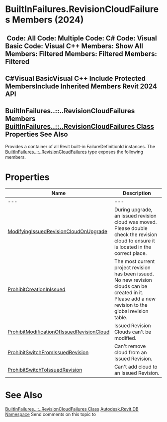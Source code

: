 # BuiltInFailures.RevisionCloudFailures Members (2024)

﻿
 Code: All Code: Multiple Code: C# Code: Visual Basic Code: Visual C++  Members: Show All Members: Filtered Members: Filtered Members: Filtered   
---  
C#Visual BasicVisual C++
Include Protected MembersInclude Inherited Members
Revit 2024 API  
---  
BuiltInFailures..::..RevisionCloudFailures Members  
[BuiltInFailures..::..RevisionCloudFailures Class](b102052c-78c1-1c28-486a-8aa5f3165568.md "BuiltInFailures.RevisionCloudFailures Class") Properties See Also  
---  
Provides a container of all Revit built-in FailureDefinitionId instances.
The [BuiltInFailures..::..RevisionCloudFailures](b102052c-78c1-1c28-486a-8aa5f3165568.md "BuiltInFailures.RevisionCloudFailures Class") type exposes the following members.
# Properties
| Name | Description |
| --- | --- |
| --- | --- | --- |
| [ModifyingIssuedRevisionCloudOnUpgrade](b35219cf-3bf7-8b7d-4252-f94d93ce0e1a.md "ModifyingIssuedRevisionCloudOnUpgrade Property") | During upgrade, an issued revision cloud was moved. Please double check the revision cloud to ensure it is located in the correct place. |
| [ProhibitCreationInIssued](1d2a6a86-f15e-2085-0ad4-4d7638bf9ef6.md "ProhibitCreationInIssued Property") | The most current project revision has been issued. No new revision clouds can be created in it. Please add a new revision to the global revision table. |
| [ProhibitModificationOfIssuedRevisionCloud](792ee9ef-b150-da26-60fa-c7e1092de968.md "ProhibitModificationOfIssuedRevisionCloud Property") | Issued Revision Clouds can't be modified. |
| [ProhibitSwitchFromIssuedRevision](e57a1aec-5d2e-8318-2ec9-2d925e038302.md "ProhibitSwitchFromIssuedRevision Property") | Can't remove cloud from an Issued Revision. |
| [ProhibitSwitchToIssuedRevision](83e707a0-aa09-9348-393f-3ec385587327.md "ProhibitSwitchToIssuedRevision Property") | Can't add cloud to an Issued Revision. |

# See Also
[BuiltInFailures..::..RevisionCloudFailures Class](b102052c-78c1-1c28-486a-8aa5f3165568.md "BuiltInFailures.RevisionCloudFailures Class")
[Autodesk.Revit.DB Namespace](87546ba7-461b-c646-cbb1-2cb8f5bff8b2.md "Autodesk.Revit.DB Namespace")
Send comments on this topic to 
